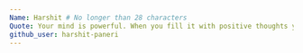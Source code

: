 ```yaml
---
Name: Harshit # No longer than 28 characters
Quote: Your mind is powerful. When you fill it with positive thoughts your whole world will change. # no longer than 100 characters, avoid using quotes(") to guarantee the format remains the same.
github_user: harshit-paneri
---
```

